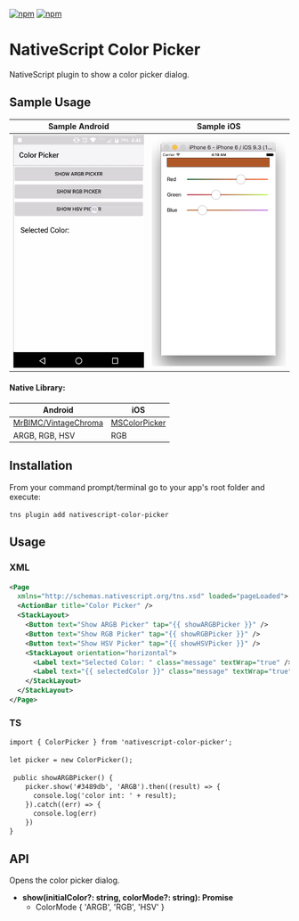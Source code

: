[![npm](https://img.shields.io/npm/v/nativescript-color-picker.svg)](https://www.npmjs.com/package/nativescript-color-picker)
[![npm](https://img.shields.io/npm/dt/nativescript-color-picker.svg?label=npm%20downloads)](https://www.npmjs.com/package/nativescript-color-picker)

# NativeScript Color Picker
NativeScript plugin to show a color picker dialog.

## Sample Usage

Sample Android | Sample iOS
------------| ------------
![Sample](./screens/cpicker.gif) | ![Sample iOS](./screens/mscolorpicker.jpg)

#### Native Library: 
Android | iOS
---------- | ----------
[MrBIMC/VintageChroma](https://github.com/MrBIMC/VintageChroma) | [MSColorPicker](https://github.com/sgl0v/MSColorPicker)
ARGB, RGB, HSV| RGB


## Installation
From your command prompt/terminal go to your app's root folder and execute:

`tns plugin add nativescript-color-picker`

## Usage

### XML
```XML
<Page 
  xmlns="http://schemas.nativescript.org/tns.xsd" loaded="pageLoaded">
  <ActionBar title="Color Picker" />
  <StackLayout>
    <Button text="Show ARGB Picker" tap="{{ showARGBPicker }}" />
    <Button text="Show RGB Picker" tap="{{ showRGBPicker }}" />
    <Button text="Show HSV Picker" tap="{{ showHSVPicker }}" />
    <StackLayout orientation="horizontal">
      <Label text="Selected Color: " class="message" textWrap="true" />
      <Label text="{{ selectedColor }}" class="message" textWrap="true"/>
    </StackLayout>
  </StackLayout>
</Page>
```

### TS
```TS
import { ColorPicker } from 'nativescript-color-picker';

let picker = new ColorPicker();

 public showARGBPicker() {
    picker.show('#3489db', 'ARGB').then((result) => {
      console.log('color int: ' + result);
    }).catch((err) => {
      console.log(err)
    })
}

```

## API

 Opens the color picker dialog.
- **show(initialColor?: string, colorMode?: string): Promise<number>**
    - ColorMode { 'ARGB', 'RGB', 'HSV' }
